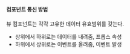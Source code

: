 
#### 컴포넌트 통신 방법

뷰 컴포넌트는 각각 고유한 데이터 유효범위를 갖는다.
- 상위에서 하위로는 데이터를 내려줌, 프롭스 속성
- 하위에서 상위로는 이벤트를 올려줌, 이벤트 발생